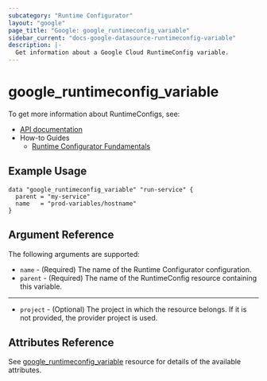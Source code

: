 ```yaml
---
subcategory: "Runtime Configurator"
layout: "google"
page_title: "Google: google_runtimeconfig_variable"
sidebar_current: "docs-google-datasource-runtimeconfig-variable"
description: |-
  Get information about a Google Cloud RuntimeConfig variable.
---
```


# google\_runtimeconfig\_variable

To get more information about RuntimeConfigs, see:

* [API documentation](https://cloud.google.com/deployment-manager/runtime-configurator/reference/rest/v1beta1/projects.configs)
* How-to Guides
    * [Runtime Configurator Fundamentals](https://cloud.google.com/deployment-manager/runtime-configurator/)

## Example Usage

```hcl
data "google_runtimeconfig_variable" "run-service" {
  parent = "my-service"
  name   = "prod-variables/hostname"
}
```

## Argument Reference

The following arguments are supported:

* `name` - (Required) The name of the Runtime Configurator configuration.
* `parent` - (Required) The name of the RuntimeConfig resource containing this variable.

- - -

* `project` - (Optional) The project in which the resource belongs. If it
    is not provided, the provider project is used.

## Attributes Reference

See [google_runtimeconfig_variable](https://www.terraform.io/docs/providers/google/r/runtimeconfig_variable.html#argument-reference) resource for details of the available attributes.
